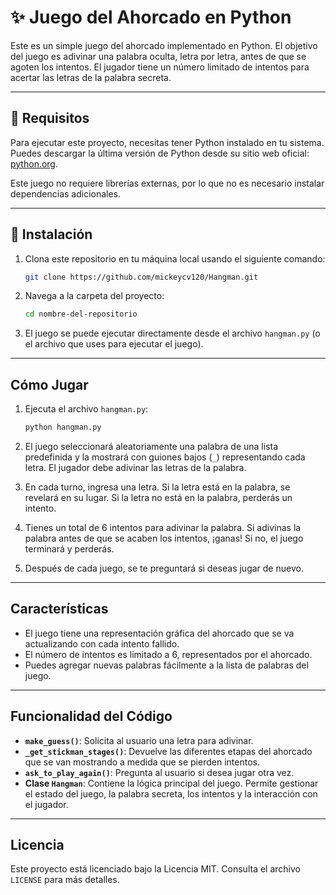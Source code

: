 # ✨ Juego del Ahorcado en Python

Este es un simple juego del ahorcado implementado en Python. El objetivo del juego es adivinar una palabra oculta, letra por letra, antes de que se agoten los intentos. El jugador tiene un número limitado de intentos para acertar las letras de la palabra secreta.

---

## 📝 Requisitos

Para ejecutar este proyecto, necesitas tener Python instalado en tu sistema. Puedes descargar la última versión de Python desde su sitio web oficial: [python.org](https://www.python.org/).

Este juego no requiere librerías externas, por lo que no es necesario instalar dependencias adicionales.

---

## 🚀 Instalación

1. Clona este repositorio en tu máquina local usando el siguiente comando:
    ```bash
    git clone https://github.com/mickeycv120/Hangman.git
    ```
2. Navega a la carpeta del proyecto:
    ```bash
    cd nombre-del-repositorio
    ```
3. El juego se puede ejecutar directamente desde el archivo `hangman.py` (o el archivo que uses para ejecutar el juego).

---

## Cómo Jugar

1. Ejecuta el archivo `hangman.py`:
    ```bash
    python hangman.py
    ```
2. El juego seleccionará aleatoriamente una palabra de una lista predefinida y la mostrará con guiones bajos (`_`) representando cada letra. El jugador debe adivinar las letras de la palabra.

3. En cada turno, ingresa una letra. Si la letra está en la palabra, se revelará en su lugar. Si la letra no está en la palabra, perderás un intento.

4. Tienes un total de 6 intentos para adivinar la palabra. Si adivinas la palabra antes de que se acaben los intentos, ¡ganas! Si no, el juego terminará y perderás.

5. Después de cada juego, se te preguntará si deseas jugar de nuevo.

---

## Características

- El juego tiene una representación gráfica del ahorcado que se va actualizando con cada intento fallido.
- El número de intentos es limitado a 6, representados por el ahorcado.
- Puedes agregar nuevas palabras fácilmente a la lista de palabras del juego.

---

## Funcionalidad del Código

- **`make_guess()`**: Solicita al usuario una letra para adivinar.
- **`_get_stickman_stages()`**: Devuelve las diferentes etapas del ahorcado que se van mostrando a medida que se pierden intentos.
- **`ask_to_play_again()`**: Pregunta al usuario si desea jugar otra vez.
- **Clase `Hangman`**: Contiene la lógica principal del juego. Permite gestionar el estado del juego, la palabra secreta, los intentos y la interacción con el jugador.

---

## Licencia

Este proyecto está licenciado bajo la Licencia MIT. Consulta el archivo `LICENSE` para más detalles.

